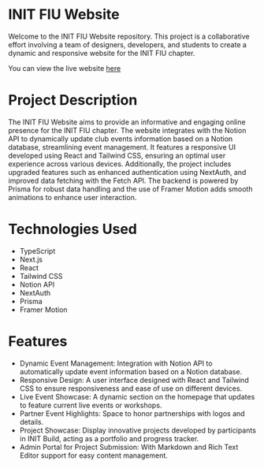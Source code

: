 # INIT FIU Website

Welcome to the INIT FIU Website repository. This project is a collaborative effort involving a team of designers, developers, and students to create a dynamic and responsive website for the INIT FIU chapter.

You can view the live website [here](https://init-website-lac.vercel.app/home)

# Project Description

The INIT FIU Website aims to provide an informative and engaging online presence for the INIT FIU chapter. The website integrates with the Notion API to dynamically update club events information based on a Notion database, streamlining event management. It features a responsive UI developed using React and Tailwind CSS, ensuring an optimal user experience across various devices. Additionally, the project includes upgraded features such as enhanced authentication using NextAuth, and improved data fetching with the Fetch API. The backend is powered by Prisma for robust data handling and the use of Framer Motion adds smooth animations to enhance user interaction.

# Technologies Used

- TypeScript
- Next.js
- React
- Tailwind CSS
- Notion API
- NextAuth
- Prisma
- Framer Motion

# Features

- Dynamic Event Management: Integration with Notion API to automatically update event information based on a Notion database.
- Responsive Design: A user interface designed with React and Tailwind CSS to ensure responsiveness and ease of use on different devices.
- Live Event Showcase: A dynamic section on the homepage that updates to feature current live events or workshops.
- Partner Event Highlights: Space to honor partnerships with logos and details.
- Project Showcase: Display innovative projects developed by participants in INIT Build, acting as a portfolio and progress tracker.
- Admin Portal for Project Submission: With Markdown and Rich Text Editor support for easy content management.
